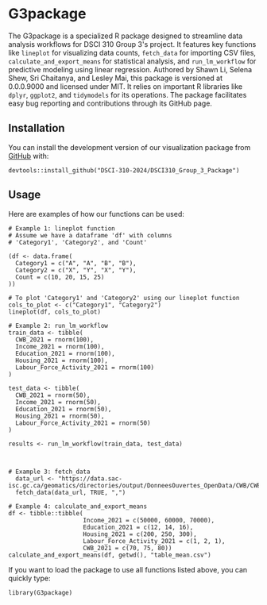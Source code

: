 # G3package
The G3package is a specialized R package designed to streamline
data analysis workflows for DSCI 310 Group 3's project. It features key 
functions like `lineplot` for visualizing data counts, `fetch_data` for 
importing CSV files, `calculate_and_export_means` for statistical analysis,
and `run_lm_workflow` for predictive modeling using linear regression. Authored 
by Shawn Li, Selena Shew, Sri Chaitanya, and Lesley Mai, this package is 
versioned at 0.0.0.9000 and licensed under MIT. It relies on important R 
libraries like `dplyr`, `ggplot2`, and `tidymodels` for its operations. The 
package facilitates easy bug reporting and contributions through its GitHub
page.

## Installation

You can install the development version of our visualization package from
[GitHub](https://github.com/) with:
      
``` {r}
devtools::install_github("DSCI-310-2024/DSCI310_Group_3_Package")
```

## Usage

Here are examples of how our functions can be used:


``` {r}
# Example 1: lineplot function
# Assume we have a dataframe 'df' with columns
# 'Category1', 'Category2', and 'Count'

(df <- data.frame(
  Category1 = c("A", "A", "B", "B"),
  Category2 = c("X", "Y", "X", "Y"),
  Count = c(10, 20, 15, 25)
))

# To plot 'Category1' and 'Category2' using our lineplot function
cols_to_plot <- c("Category1", "Category2")
lineplot(df, cols_to_plot)

# Example 2: run_lm_workflow
train_data <- tibble(
  CWB_2021 = rnorm(100),
  Income_2021 = rnorm(100),
  Education_2021 = rnorm(100),
  Housing_2021 = rnorm(100),
  Labour_Force_Activity_2021 = rnorm(100)
)

test_data <- tibble(
  CWB_2021 = rnorm(50),
  Income_2021 = rnorm(50),
  Education_2021 = rnorm(50),
  Housing_2021 = rnorm(50),
  Labour_Force_Activity_2021 = rnorm(50)
)

results <- run_lm_workflow(train_data, test_data)



# Example 3: fetch_data
  data_url <- "https://data.sac-isc.gc.ca/geomatics/directories/output/DonneesOuvertes_OpenData/CWB/CWB_2021.csv"
  fetch_data(data_url, TRUE, ",")

# Example 4: calculate_and_export_means
df <- tibble::tibble(
                     Income_2021 = c(50000, 60000, 70000),
                     Education_2021 = c(12, 14, 16),
                     Housing_2021 = c(200, 250, 300),
                     Labour_Force_Activity_2021 = c(1, 2, 1),
                     CWB_2021 = c(70, 75, 80))
calculate_and_export_means(df, getwd(), "table_mean.csv")
```

If you want to load the package to use all functions listed above, you can
quickly type:

``` {r}
library(G3package)
```

